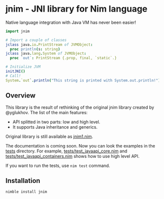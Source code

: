 jnim - JNI library for Nim language
======================================

Native language integration with Java VM has never been easier!
```nim
import jnim

# Import a couple of classes
jclass java.io.PrintStream of JVMObject:
  proc println(s: string)
jclass java.lang.System of JVMObject:
  proc `out`: PrintStream {.prop, final, `static`.}

# Initialize JVM
initJNI()
# Call!
System.`out`.println("This string is printed with System.out.println!")
```

Overview
--------

This library is the result of rethinking of the original jnim library created by @yglukhov.
The list of the main features:

* API splitted in two parts: low and high level.
* It supports Java inheritance and generics.

Original library is still available as [jnim1.nim](jnim1.nim).

The documentation is coming soon. Now you can look the examples in the [tests](tests) directory.
For example, [tests/test_javaapi_core.nim](tests/test_javaapi_core.nim) and [tests/test_javaapi_containers.nim](tests/test_javaapi_containers.nim)
shows how to use high level API.

If you want to run the tests, use ``nim test`` command.

## Installation
```sh
nimble install jnim
```
